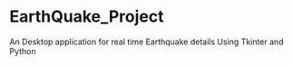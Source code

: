 # EarthQuake_Project
An Desktop application for real time Earthquake details Using Tkinter and Python
